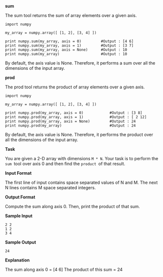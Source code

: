 **sum** 

The sum tool returns the sum of array elements over a given axis.

```
import numpy

my_array = numpy.array([ [1, 2], [3, 4] ])

print numpy.sum(my_array, axis = 0)         #Output : [4 6]
print numpy.sum(my_array, axis = 1)         #Output : [3 7]
print numpy.sum(my_array, axis = None)      #Output : 10
print numpy.sum(my_array)                   #Output : 10
```
By default, the axis value is None. Therefore, it performs a sum over all the dimensions of the input array.

**prod**

The prod tool returns the product of array elements over a given axis.

```
import numpy

my_array = numpy.array([ [1, 2], [3, 4] ])

print numpy.prod(my_array, axis = 0)            #Output : [3 8]
print numpy.prod(my_array, axis = 1)            #Output : [ 2 12]
print numpy.prod(my_array, axis = None)         #Output : 24
print numpy.prod(my_array)                      #Output : 24
```

By default, the axis value is None. Therefore, it performs the product over all the dimensions of the input array.

**Task**

You are given a 2-D array with dimensions `M * N`. 
Your task is to perform the `sum `tool over axis 0 and then find the `product `of that result.

**Input Format**

The first line of input contains space separated values of N and M. 
The next N lines contains M space separated integers.

**Output Format**

Compute the sum along axis 0. Then, print the product of that sum.

**Sample Input**

```
2 2
1 2
3 4
```
**Sample Output**

`24`

**Explanation**

The sum along axis 0 = [4  6] 
The product of this sum = 24
